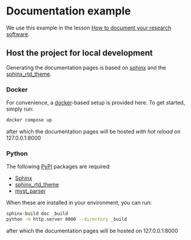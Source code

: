 # Documentation example

We use this example in the lesson
[How to document your research software](https://coderefinery.github.io/documentation/).

## Host the project for local development
Generating the documentation pages is based on [sphinx](https://www.sphinx-doc.org/en/master/) and the [sphinx_rtd_theme](https://sphinx-rtd-theme.readthedocs.io/en/stable/).

### Docker
For convenience, a [docker](https://www.docker.com/)-based setup is provided here. To get started, simply run:
```bash
docker compose up
```
after which the documentation pages will be hosted *with hot reload* on 127.0.0.1:8000

### Python
The following [PyPI](https://pypi.org/) packages are required:
- [Sphinx](https://pypi.org/project/Sphinx/)
- [sphinx_rtd_theme](https://pypi.org/project/sphinx-rtd-theme/)
- [myst_parser](https://pypi.org/project/myst_parser/)

When these are installed in your environment, you can run:
```bash
sphinx-build doc _build
python -m http.server 8000 --directory _build
```
after which the documentation pages will be hosted on 127.0.0.1:8000
